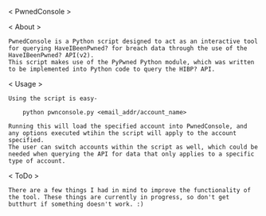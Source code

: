 < PwnedConsole >

< About >

	PwnedConsole is a Python script designed to act as an interactive tool for querying HaveIBeenPwned? for breach data through the use of the HaveIBeenPwned? API(v2).
	This script makes use of the PyPwned Python module, which was written to be implemented into Python code to query the HIBP? API.

< Usage >

	Using the script is easy-

		python pwnconsole.py <email_addr/account_name>

	Running this will load the specified account into PwnedConsole, and any options executed wtihin the script will apply to the account specified.
	The user can switch accounts within the script as well, which could be needed when querying the API for data that only applies to a specific type of account.

< ToDo >

	There are a few things I had in mind to improve the functionality of the tool. These things are currently in progress, so don't get butthurt if something doesn't work. :)

